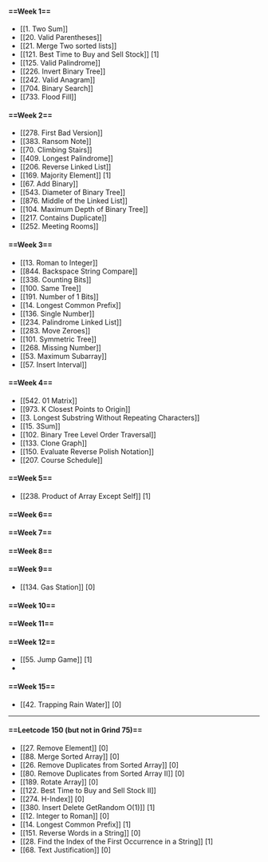#### ==Week 1==
- [[1. Two Sum]]
- [[20. Valid Parentheses]]
- [[21. Merge Two sorted lists]]
- [[121. Best Time to Buy and Sell Stock]] [1]
- [[125. Valid Palindrome]]
- [[226. Invert Binary Tree]]
- [[242. Valid Anagram]]
- [[704. Binary Search]]
- [[733. Flood Fill]]

#### ==Week 2==
- [[278. First Bad Version]]
- [[383. Ransom Note]]
- [[70. Climbing Stairs]]
- [[409. Longest Palindrome]]
- [[206. Reverse Linked List]]
- [[169. Majority Element]] [1]
- [[67. Add Binary]]
- [[543. Diameter of Binary Tree]]
- [[876. Middle of the Linked List]]
- [[104. Maximum Depth of Binary Tree]]
- [[217. Contains Duplicate]]
- [[252. Meeting Rooms]]

#### ==Week 3==
- [[13. Roman to Integer]]
- [[844. Backspace String Compare]]
- [[338. Counting Bits]]
- [[100. Same Tree]]
- [[191. Number of 1 Bits]]
- [[14. Longest Common Prefix]]
- [[136. Single Number]]
- [[234. Palindrome Linked List]]
- [[283. Move Zeroes]]
- [[101. Symmetric Tree]]
- [[268. Missing Number]]
- [[53. Maximum Subarray]]
- [[57. Insert Interval]]

#### ==Week 4==
- [[542. 01 Matrix]]
- [[973. K Closest Points to Origin]]
- [[3. Longest Substring Without Repeating Characters]]
- [[15. 3Sum]]
- [[102. Binary Tree Level Order Traversal]]
- [[133. Clone Graph]]
- [[150. Evaluate Reverse Polish Notation]]
- [[207. Course Schedule]]

#### ==Week 5==
- [[238. Product of Array Except Self]] [1]

#### ==Week 6==

#### ==Week 7==

#### ==Week 8==

#### ==Week 9==
- [[134. Gas Station]] [0]

#### ==Week 10==

#### ==Week 11==

#### ==Week 12==
- [[55. Jump Game]] [1]
- 

#### ==Week 15==
- [[42. Trapping Rain Water]] [0]

--- 

#### ==Leetcode 150 (but not in Grind 75)==
- [[27. Remove Element]] [0]
- [[88. Merge Sorted Array]] [0]
- [[26. Remove Duplicates from Sorted Array]] [0]
- [[80. Remove Duplicates from Sorted Array II]] [0]
- [[189. Rotate Array]] [0]
- [[122. Best Time to Buy and Sell Stock II]]
- [[274. H-Index]] [0]
- [[380. Insert Delete GetRandom O(1)]] [1]
- [[12. Integer to Roman]] [0]
- [[14. Longest Common Prefix]] [1]
- [[151. Reverse Words in a String]] [0]
- [[28. Find the Index of the First Occurrence in a String]] [1]
- [[68. Text Justification]] [0]